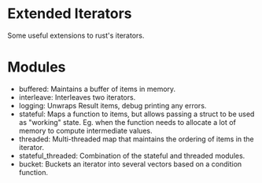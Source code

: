 # Extended Iterators
Some useful extensions to rust's iterators.  

# Modules
- buffered: Maintains a buffer of items in memory.
- interleave: Interleaves two iterators.  
- logging: Unwraps Result<T> items, debug printing any errors.  
- stateful: Maps a function to items, but allows passing a struct to be used as "working" state. Eg. when the function needs to allocate a lot of memory to compute intermediate values.
- threaded: Multi-threaded map that maintains the ordering of items in the iterator.  
- stateful_threaded: Combination of the stateful and threaded modules.
- bucket: Buckets an iterator into several vectors based on a condition function.
